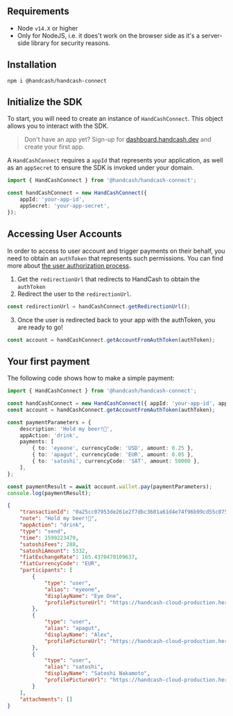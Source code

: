 ## Requirements
- Node `v14.X` or higher
- Only for NodeJS, i.e. it does't work on the browser side as it's a server-side library for security reasons.

## Installation

`npm i @handcash/handcash-connect`

## Initialize the SDK

To start, you will need to create an instance of `HandCashConnect`. This object allows you to interact with the SDK.

> Don't have an app yet? Sign-up for [dashboard.handcash.dev](https://dashboard.handcash.dev) and create your first app.

A `HandCashConnect` requires a `appId` that represents your application, as well as an `appSecret` to ensure the SDK is invoked under your domain.

```typescript
import { HandCashConnect } from '@handcash/handcash-connect';

const handCashConnect = new HandCashConnect({
	appId: 'your-app-id',
	appSecret: 'your-app-secret',
});
```

## Accessing User Accounts

In order to access to user account and trigger payments on their behalf, you need to obtain an `authToken` that represents such permissions. You can find more about [the user authorization process](https://handcash.github.io/handcash-connect-sdk-js-beta-docs/#/user-authorization).

1. Get the `redirectionUrl` that redirects to HandCash to obtain the `authToken`
2. Redirect the user to the `redirectionUrl`.

```typescript
const redirectionUrl = handCashConnect.getRedirectionUrl();
```

3. Once the user is redirected back to your app with the authToken, you are ready to go!

```typescript
const account = handCashConnect.getAccountFromAuthToken(authToken);
```

## Your first payment

The following code shows how to make a simple payment:

```typescript
import { HandCashConnect } from '@handcash/handcash-connect';

const handCashConnect = new HandCashConnect({ appId: 'your-app-id', appSecret: 'your-app-secret' });
const account = handCashConnect.getAccountFromAuthToken(authToken);

const paymentParameters = {
	description: 'Hold my beer!🍺',
	appAction: 'drink',
	payments: [
		{ to: 'eyeone', currencyCode: 'USD', amount: 0.25 },
		{ to: 'apagut', currencyCode: 'EUR', amount: 0.05 },
		{ to: 'satoshi', currencyCode: 'SAT', amount: 50000 },
	],
};

const paymentResult = await account.wallet.pay(paymentParameters);
console.log(paymentResult);
```

```json
{
	"transactionId": "0a25cc07953de261e2f7dbc3601a61d4e74f96b99cd55c0755df9b9888cdccbc",
	"note": "Hold my beer!🍺",
	"appAction": "drink",
	"type": "send",
	"time": 1599223479,
	"satoshiFees": 288,
	"satoshiAmount": 5332,
	"fiatExchangeRate": 165.4370470109637,
	"fiatCurrencyCode": "EUR",
	"participants": [
		{
			"type": "user",
			"alias": "eyeone",
			"displayName": "Eye One",
			"profilePictureUrl": "https://handcash-cloud-production.herokuapp.com/users/profilePicture/eyeone"
		},
		{
			"type": "user",
			"alias": "apagut",
			"displayName": "Alex",
			"profilePictureUrl": "https://handcash-cloud-production.herokuapp.com/users/profilePicture/apagut"
		},
		{
			"type": "user",
			"alias": "satoshi",
			"displayName": "Satoshi Nakamoto",
			"profilePictureUrl": "https://handcash-cloud-production.herokuapp.com/users/profilePicture/satoshi"
		}
	],
	"attachments": []
}
```
